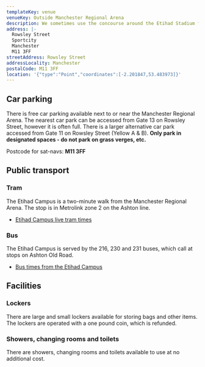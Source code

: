 ```yaml
---
templateKey: venue
venueKey: Outside Manchester Regional Arena
description: We sometimes use the concourse around the Etihad Stadium for speedwork sessions when no other venues are available
address: |-
  Rowsley Street
  Sportcity
  Manchester
  M11 3FF
streetAddress: Rowsley Street
addressLocality: Manchester
postalCode: M11 3FF
location: '{"type":"Point","coordinates":[-2.201847,53.483973]}'
---
```

## Car parking

There is free car parking available next to or near the Manchester Regional 
Arena. The nearest car park can be accessed from Gate 13 on Rowsley Street, 
however it is often full. There is a larger alternative car park accessed from 
Gate 11 on Rowsley Street (Yellow A & B). **Only park in designated spaces - 
do not park on grass verges, etc.**

Postcode for sat-navs: **M11 3FF**

## Public transport

### Tram

The Etihad Campus is a two-minute walk from the Manchester Regional Arena. 
The stop is in Metrolink zone 2 on the Ashton line.

* [Etihad Campus live tram times](https://tfgm.com/public-transport/tram/stops/etihad-campus-tram)

### Bus

The Etihad Campus is served by the 216, 230 and 231 buses, which call at stops
on Ashton Old Road.

* [Bus times from the Etihad Campus](https://tfgm.com/public-transport/bus/stops/1800EB32531)

## Facilities

### Lockers

There are large and small lockers available for storing bags and other items.
The lockers are operated with a one pound coin, which is refunded.

### Showers, changing rooms and toilets

There are showers, changing rooms and toilets available to use at no additional
cost.
